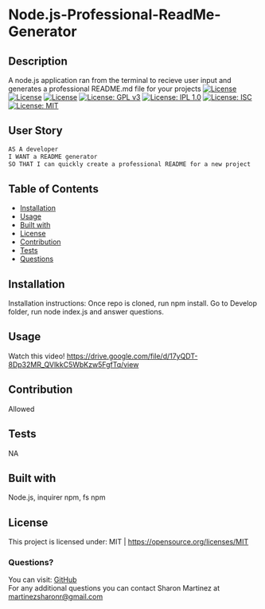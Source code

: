 # Node.js-Professional-ReadMe-Generator

  ## Description
  A node.js application ran from the terminal to recieve user input and generates a professional README.md file for your projects
  [![License](https://img.shields.io/badge/License-Apache%202.0-blue.svg)](https://opensource.org/licenses/Apache-2.0) 
  [![License](https://img.shields.io/badge/License-BSD%203--Clause-blue.svg)](https://opensource.org/licenses/BSD-3-Clause)
  [![License](https://img.shields.io/badge/License-EPL%201.0-red.svg)](https://opensource.org/licenses/EPL-1.0)
  [![License: GPL v3](https://img.shields.io/badge/License-GPLv3-blue.svg)](https://www.gnu.org/licenses/gpl-3.0)
  [![License: IPL 1.0](https://img.shields.io/badge/License-IPL%201.0-blue.svg)](https://opensource.org/licenses/IPL-1.0)
  [![License: ISC](https://img.shields.io/badge/License-ISC-blue.svg)](https://opensource.org/licenses/ISC)
  [![License: MIT](https://img.shields.io/badge/License-MIT-yellow.svg)](https://opensource.org/licenses/MIT)
  
  ## User Story

  ```md
  AS A developer
  I WANT a README generator
  SO THAT I can quickly create a professional README for a new project
  ```

  ## Table of Contents

  * [Installation](#Installation)
  * [Usage](#Usage)
  * [Built with](#Built-with)
  * [License](#License)
  * [Contribution](#Contribution)
  * [Tests](#Tests)
  * [Questions](#Questions)
  
  ## Installation
  Installation instructions: Once repo is cloned, run npm install. Go to Develop folder, run node index.js and answer questions. 

  ## Usage 
  Watch this video!
  https://drive.google.com/file/d/17yQDT-8Dp32MR_QVlkkC5WbKzw5FgfTq/view
  
   ## Contribution
   Allowed
  
  ## Tests
   NA

  ## Built with
  Node.js, inquirer npm, fs npm

  ## License 
  This project is licensed under: MIT | https://opensource.org/licenses/MIT

  ### Questions?
  You can visit: [GitHub](https://github.com/Sharon1106)  
  For any additional questions you can contact Sharon Martinez at martinezsharonr@gmail.com
